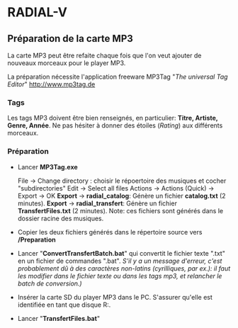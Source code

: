 # RADIAL-V

## Préparation de la carte MP3

La carte MP3 peut être refaite chaque fois que l'on veut ajouter de nouveaux morceaux pour le player MP3.

La préparation nécessite l'application freeware MP3Tag "*The universal Tag Editor*" http://www.mp3tag.de

### Tags

Les tags MP3 doivent être bien renseignés, en particulier: **Titre, Artiste, Genre, Année**.
Ne pas hésiter à donner des étoiles (*Rating*) aux différents morceaux.

### Préparation

* Lancer **MP3Tag.exe**

   File → Change directory : choisir le répoertoire des musiques et cocher "subdirectories"
   Edit → Select all files
   Actions → Actions (Quick) → Export → OK
   **Export** → **radial_catalog**:  Génère un fichier **catalog.txt** (2 minutes).
   **Export** → **radial_transfert**: Génère un fichier **TransfertFiles.txt** (2 minutes).
   Note:  ces fichiers sont générés dans le dossier racine des musiques.

* Copier les deux fichiers générés dans le répertoire source vers **/Preparation**

* Lancer "**ConvertTransfertBatch.bat**" qui convertit le fichier texte ".txt" en un fichier de commandes ".bat". *S'il y a un message d'erreur, c'est probablement dû à des caractères non-latins (cyrilliques, par ex.): il faut les modifier dans le fichier texte ou dans les tags mp3, et relancher le batch de conversion.)*
* Insérer la carte SD du player MP3 dans le PC. S'assurer qu'elle est identifiée en tant que disque R:.
* Lancer "**TransfertFiles.bat**"


